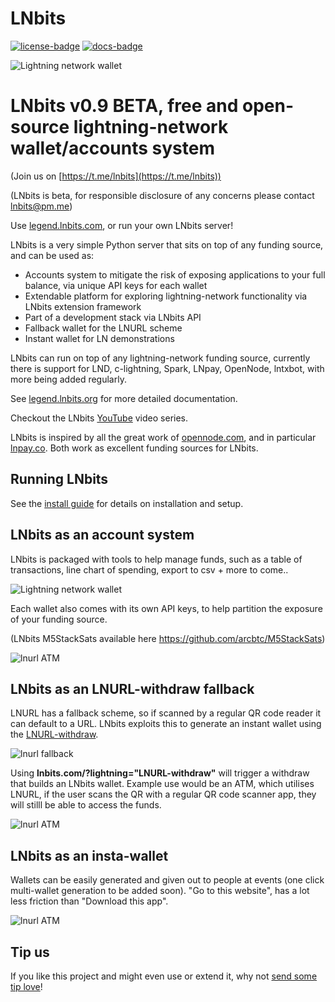 LNbits
======

[![license-badge]](LICENSE)
[![docs-badge]][docs]


![Lightning network wallet](https://i.imgur.com/EHvK6Lq.png)

# LNbits v0.9 BETA, free and open-source lightning-network wallet/accounts system

(Join us on [https://t.me/lnbits](https://t.me/lnbits))

(LNbits is beta, for responsible disclosure of any concerns please contact lnbits@pm.me)

Use [legend.lnbits.com](https://legend.lnbits.com), or run your own LNbits server!

LNbits is a very simple Python server that sits on top of any funding source, and can be used as:

* Accounts system to mitigate the risk of exposing applications to your full balance, via unique API keys for each wallet
* Extendable platform for exploring lightning-network functionality via LNbits extension framework
* Part of a development stack via LNbits API
* Fallback wallet for the LNURL scheme
* Instant wallet for LN demonstrations

LNbits can run on top of any lightning-network funding source, currently there is support for LND, c-lightning, Spark, LNpay, OpenNode, lntxbot, with more being added regularly.

See [legend.lnbits.org](https://legend.lnbits.org) for more detailed documentation.

Checkout the LNbits [YouTube](https://www.youtube.com/playlist?list=PLPj3KCksGbSYG0ciIQUWJru1dWstPHshe) video series.

LNbits is inspired by all the great work of [opennode.com](https://www.opennode.com/), and in particular [lnpay.co](https://lnpay.co/). Both work as excellent funding sources for LNbits.

## Running LNbits

See the [install guide](docs/guide/installation.md) for details on installation and setup.

## LNbits as an account system

LNbits is packaged with tools to help manage funds, such as a table of transactions, line chart of spending, export to csv + more to come..

![Lightning network wallet](https://i.imgur.com/w8jdGpF.png)

Each wallet also comes with its own API keys, to help partition the exposure of your funding source.

(LNbits M5StackSats available here https://github.com/arcbtc/M5StackSats)

![lnurl ATM](https://i.imgur.com/WfCg8wY.png)

## LNbits as an LNURL-withdraw fallback

LNURL has a fallback scheme, so if scanned by a regular QR code reader it can default to a URL. LNbits exploits this to generate an instant wallet using the [LNURL-withdraw](https://github.com/btcontract/lnurl-rfc/blob/master/lnurl-withdraw.md).

![lnurl fallback](https://i.imgur.com/CPBKHIv.png)

Using **lnbits.com/?lightning="LNURL-withdraw"** will trigger a withdraw that builds an LNbits wallet.
Example use would be an ATM, which utilises LNURL, if the user scans the QR with a regular QR code scanner app, they will stilll be able to access the funds.

![lnurl ATM](https://i.imgur.com/Gi6bn3L.jpg)

## LNbits as an insta-wallet

Wallets can be easily generated and given out to people at events (one click multi-wallet generation to be added soon).
"Go to this  website", has a lot less friction than "Download this app".

![lnurl ATM](https://i.imgur.com/xFWDnwy.png)

## Tip us

If you like this project and might even use or extend it, why not [send some tip love](https://legend.lnbits.com/paywall/GAqKguK5S8f6w5VNjS9DfK)!


[docs]: https://legend.lnbits.org/
[docs-badge]: https://img.shields.io/badge/docs-lnbits.org-673ab7.svg
[github-mypy]: https://github.com/lnbits/lnbits/actions?query=workflow%3Amypy
[github-mypy-badge]: https://github.com/lnbits/lnbits/workflows/mypy/badge.svg
[github-tests]: https://github.com/lnbits/lnbits/actions?query=workflow%3Atests
[github-tests-badge]: https://github.com/lnbits/lnbits/workflows/tests/badge.svg
[codecov]: https://codecov.io/gh/lnbits/lnbits
[codecov-badge]: https://codecov.io/gh/lnbits/lnbits/branch/master/graph/badge.svg
[license-badge]: https://img.shields.io/badge/license-MIT-blue.svg
